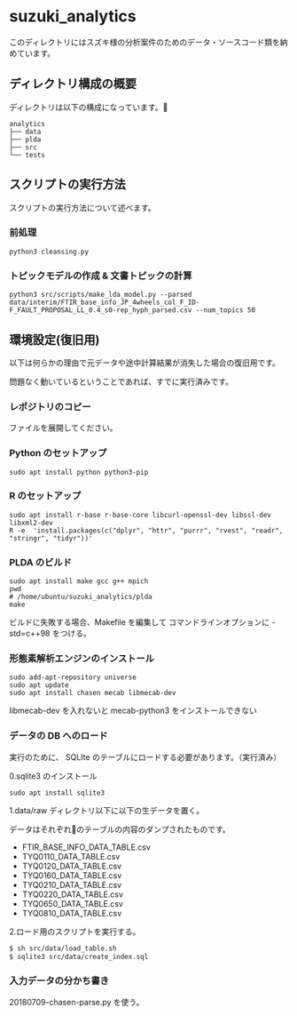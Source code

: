 # suzuki_analytics

このディレクトリにはスズキ様の分析案件のためのデータ・ソースコード類を納めています。

## ディレクトリ構成の概要

ディレクトリは以下の構成になっています。

```
analytics
├── data
├── plda
├── src
└── tests

```

## スクリプトの実行方法

スクリプトの実行方法について述べます。


### 前処理

```
python3 cleansing.py
```

### トピックモデルの作成 & 文書トピックの計算

```
python3 src/scripts/make_lda_model.py --parsed data/interim/FTIR_base_info_JP_4wheels_col_F_ID-F_FAULT_PROPOSAL_LL_0.4_s0-rep_hyph_parsed.csv --num_topics 50
```


## 環境設定(復旧用)

以下は何らかの理由で元データや途中計算結果が消失した場合の復旧用です。

問題なく動いているということであれば、すでに実行済みです。

### レポジトリのコピー

ファイルを展開してください。

### Python のセットアップ

```
sudo apt install python python3-pip
```

### R のセットアップ

```
sudo apt install r-base r-base-core libcurl-openssl-dev libssl-dev libxml2-dev
R -e  'install.packages(c("dplyr", "httr", "purrr", "rvest", "readr", "stringr", "tidyr"))'
```

### PLDA のビルド

```
sudo apt install make gcc g++ mpich
pwd
# /home/ubuntu/suzuki_analytics/plda
make
```
ビルドに失敗する場合、Makefile を編集して コマンドラインオプションに -std=c++98 をつける。

### 形態素解析エンジンのインストール

```
sudo add-apt-repository universe
sudo apt update
sudo apt install chasen mecab libmecab-dev
```

libmecab-dev を入れないと mecab-python3 をインストールできない

### データの DB へのロード

実行のために、 SQLIte のテーブルにロードする必要があります。（実行済み）

0.sqlite3 のインストール

```
sudo apt install sqlite3
```

1.data/raw ディレクトリ以下に以下の生データを置く。

データはそれぞれのテーブルの内容のダンプされたものです。

  - FTIR_BASE_INFO_DATA_TABLE.csv
  - TYQ0110_DATA_TABLE.csv
  - TYQ0120_DATA_TABLE.csv
  - TYQ0160_DATA_TABLE.csv
  - TYQ0210_DATA_TABLE.csv
  - TYQ0220_DATA_TABLE.csv
  - TYQ0650_DATA_TABLE.csv
  - TYQ0810_DATA_TABLE.csv


2.ロード用のスクリプトを実行する。

```bash
$ sh src/data/load_table.sh
$ sqlite3 src/data/create_index.sql
```

### 入力データの分かち書き

20180709-chasen-parse.py を使う。